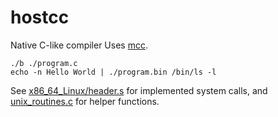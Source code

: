 # hostcc
Native C-like compiler
Uses [mcc](https://github.com/szoftveres/mcc).

```
./b ./program.c
echo -n Hello World | ./program.bin /bin/ls -l
```
See [x86_64_Linux/header.s](https://github.com/szoftveres/hostcc/blob/master/compiler/arch/x86_64_Linux/header.s) for implemented system calls,
and [unix_routines.c](https://github.com/szoftveres/hostcc/blob/master/unix_routines.c) for helper functions.


